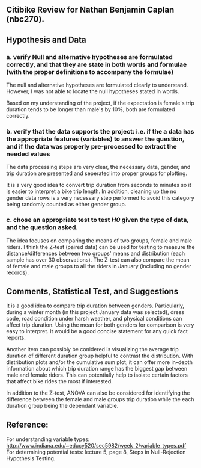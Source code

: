 ## Citibike Review for Nathan Benjamin Caplan (nbc270).


## Hypothesis and Data

### a. verify Null and alternative hypotheses are formulated correctly, and that they are state in both words and formulae (with the proper definitions to accompany the formulae)

The null and alternative hypotheses are formulated clearly to understand. However, I was not able to locate the null hypotheses stated in words. 

Based on my understanding of the project, if the expectation is female's trip duration tends to be longer than male's by 10%, both are formulated correctly. 

### b. verify that the data supports the project: i.e. if the a data has the appropriate features (variables) to answer the question, and if the data was properly pre-processed to extract the needed values

The data processing steps are very clear, the necessary data, gender, and trip duration are presented and seperated into proper groups for plotting. 

It is a very good idea to convert trip duration from seconds to minutes so it is easier to interpret a bike trip length. In addition, cleaning up the no gender data rows is a very necessary step performed to avoid this category being randomly counted as either gender group. 

### c. chose an appropriate test to test _H0_ given the type of data, and the question asked.

The idea focuses on comparing the means of two groups, female and male riders. I think the Z-test (paired data) can be used for testing to measure the distance/differences between two groups' means and distribution (each sample has over 30 observations). The Z-test can also compare the mean of female and male groups to all the riders in January (including no gender records).

## Comments, Statistical Test, and Suggestions

It is a good idea to compare trip duration between genders. Particularly, during a winter month (in this project January data was selected), dress code, road condition under harsh weather, and physical conditions can affect trip duration. Using the mean for both genders for comparison is very easy to interpret. It would be a good concise statement for any quick fact reports.

Another item can possibly be conidered is visualizing the average trip duration of different duration group helpful to contrast the distribution. With distribution plots and/or the cumulative sum plot, it can offer more in-depth information about which trip duration range has the biggest gap between male and female riders. This can potentially help to isolate certain factors that affect bike rides the most if interested. 

In addition to the Z-test, ANOVA can also be considered for identifying the difference between the female and male groups trip duration while the each duration group being the dependant variable. 


## Reference: 

For understanding variable types: http://www.indiana.edu/~educy520/sec5982/week_2/variable_types.pdf
For determining potential tests: lecture 5, page 8, Steps in Null-Rejection Hypothesis Testing.

